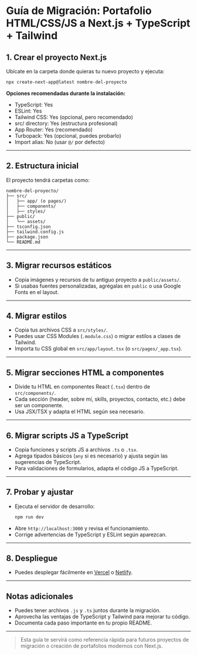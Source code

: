 # Guía de Migración: Portafolio HTML/CSS/JS a Next.js + TypeScript + Tailwind

## 1. Crear el proyecto Next.js

Ubícate en la carpeta donde quieras tu nuevo proyecto y ejecuta:

```bash
npx create-next-app@latest nombre-del-proyecto
```

**Opciones recomendadas durante la instalación:**
- TypeScript: Yes
- ESLint: Yes
- Tailwind CSS: Yes (opcional, pero recomendado)
- src/ directory: Yes (estructura profesional)
- App Router: Yes (recomendado)
- Turbopack: Yes (opcional, puedes probarlo)
- Import alias: No (usar `@/` por defecto)

---

## 2. Estructura inicial

El proyecto tendrá carpetas como:

```
nombre-del-proyecto/
├── src/
│   ├── app/ (o pages/)
│   ├── components/
│   ├── styles/
├── public/
│   └── assets/
├── tsconfig.json
├── tailwind.config.js
├── package.json
└── README.md
```

---

## 3. Migrar recursos estáticos

- Copia imágenes y recursos de tu antiguo proyecto a `public/assets/`.
- Si usabas fuentes personalizadas, agrégalas en `public` o usa Google Fonts en el layout.

---

## 4. Migrar estilos

- Copia tus archivos CSS a `src/styles/`.
- Puedes usar CSS Modules (`.module.css`) o migrar estilos a clases de Tailwind.
- Importa tu CSS global en `src/app/layout.tsx` (o `src/pages/_app.tsx`).

---

## 5. Migrar secciones HTML a componentes

- Divide tu HTML en componentes React (`.tsx`) dentro de `src/components/`.
- Cada sección (header, sobre mí, skills, proyectos, contacto, etc.) debe ser un componente.
- Usa JSX/TSX y adapta el HTML según sea necesario.

---

## 6. Migrar scripts JS a TypeScript

- Copia funciones y scripts JS a archivos `.ts` o `.tsx`.
- Agrega tipados básicos (`any` si es necesario) y ajusta según las sugerencias de TypeScript.
- Para validaciones de formularios, adapta el código JS a TypeScript.

---

## 7. Probar y ajustar

- Ejecuta el servidor de desarrollo:
  ```bash
  npm run dev
  ```
- Abre `http://localhost:3000` y revisa el funcionamiento.
- Corrige advertencias de TypeScript y ESLint según aparezcan.

---

## 8. Despliegue

- Puedes desplegar fácilmente en [Vercel](https://vercel.com/) o [Netlify](https://www.netlify.com/).

---

## Notas adicionales

- Puedes tener archivos `.js` y `.ts` juntos durante la migración.
- Aprovecha las ventajas de TypeScript y Tailwind para mejorar tu código.
- Documenta cada paso importante en tu propio README.

---

> Esta guía te servirá como referencia rápida para futuros proyectos de migración o creación de portafolios modernos con Next.js.
